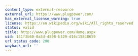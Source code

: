 ```yaml
---
content_type: external-resource
external_url: https://www.plugpower.com/
has_external_license_warning: true
license: https://en.wikipedia.org/wiki/All_rights_reserved
status: valid
title: http://www.plugpower.com/Home.aspx
uid: 141f3b60-0a3d-4898-b329-d16c15848659
url_status_code: 200
wayback_url: ''
---
```

